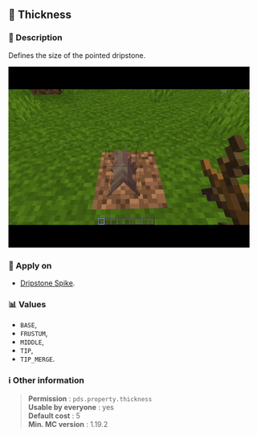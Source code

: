 ## :straight_ruler: Thickness

### :memo: Description
Defines the size of the pointed dripstone.

![Demo of thickness property](../../assets/properties/thickness.gif ':size=90%')


### :dart: Apply on
- [Dripstone Spike](https://minecraft.wiki/w/Dripstone_spike).

### :bar_chart: Values
- ``BASE``,
- ``FRUSTUM``,
- ``MIDDLE``,
- ``TIP``,
- ``TIP_MERGE``.

### :information_source: Other information

> **Permission** : ``pds.property.thickness``<br>
> **Usable by everyone** : yes<br>
>  **Default cost** : 5<br>
>  **Min. MC version** : 1.19.2
